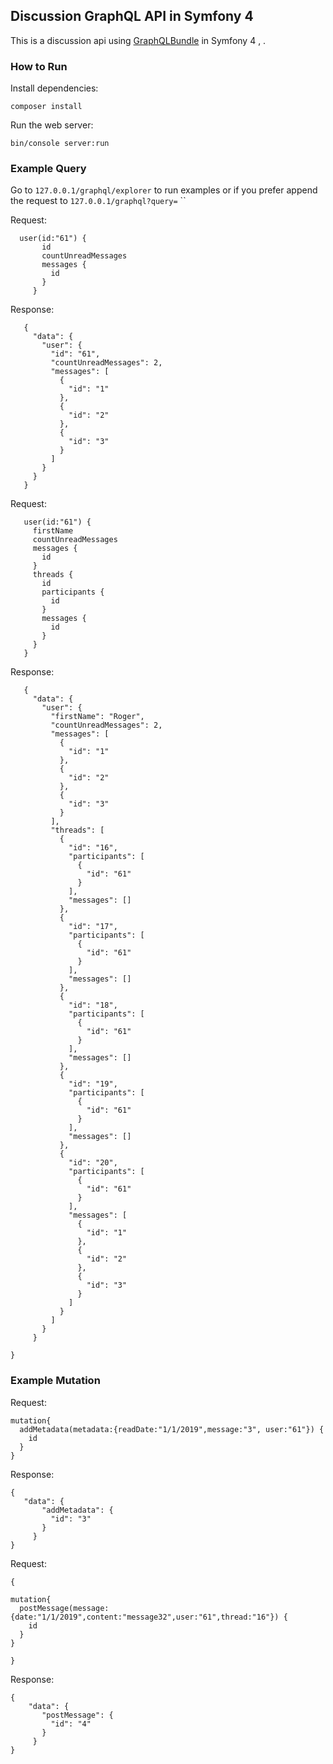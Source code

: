 ## Discussion GraphQL API in Symfony 4

This is a discussion api  using [GraphQLBundle](https://github.com/Youshido/GraphQLBundle) in Symfony 4 , 
.

### How to Run

Install dependencies:

    composer install

Run the web server:

    bin/console server:run


### Example Query
Go to `127.0.0.1/graphql/explorer` to run examples or if you prefer append the request to `127.0.0.1/graphql?query=` 
``


Request:

   
      user(id:"61") {
           id
           countUnreadMessages
           messages {
             id
           }
         }


Response:

    
       {
         "data": {
           "user": {
             "id": "61",
             "countUnreadMessages": 2,
             "messages": [
               {
                 "id": "1"
               },
               {
                 "id": "2"
               },
               {
                 "id": "3"
               }
             ]
           }
         }
       }
    

Request:

   
       user(id:"61") {
         firstName
         countUnreadMessages
         messages {
           id
         }
         threads {
           id
           participants {
             id
           }
           messages {
             id
           }
         }
       }

Response:

    
       {
         "data": {
           "user": {
             "firstName": "Roger",
             "countUnreadMessages": 2,
             "messages": [
               {
                 "id": "1"
               },
               {
                 "id": "2"
               },
               {
                 "id": "3"
               }
             ],
             "threads": [
               {
                 "id": "16",
                 "participants": [
                   {
                     "id": "61"
                   }
                 ],
                 "messages": []
               },
               {
                 "id": "17",
                 "participants": [
                   {
                     "id": "61"
                   }
                 ],
                 "messages": []
               },
               {
                 "id": "18",
                 "participants": [
                   {
                     "id": "61"
                   }
                 ],
                 "messages": []
               },
               {
                 "id": "19",
                 "participants": [
                   {
                     "id": "61"
                   }
                 ],
                 "messages": []
               },
               {
                 "id": "20",
                 "participants": [
                   {
                     "id": "61"
                   }
                 ],
                 "messages": [
                   {
                     "id": "1"
                   },
                   {
                     "id": "2"
                   },
                   {
                     "id": "3"
                   }
                 ]
               }
             ]
           }
         }
       
    }

### Example Mutation


Request:

   
    mutation{
      addMetadata(metadata:{readDate:"1/1/2019",message:"3", user:"61"}) {
        id
      }
    }
    
    

Response:

    {
       "data": {
           "addMetadata": {
             "id": "3"
           }
         }
    }

Request:

    {
    
    mutation{
      postMessage(message:{date:"1/1/2019",content:"message32",user:"61",thread:"16"}) {
        id
      }
    }
    
    }

Response:

    {
        "data": {
           "postMessage": {
             "id": "4"
           }
         }
    }